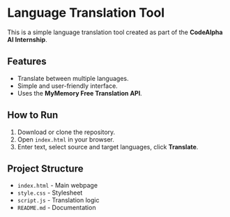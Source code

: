 # Language Translation Tool

This is a simple language translation tool created as part of the **CodeAlpha AI Internship**.

## Features
- Translate between multiple languages.
- Simple and user-friendly interface.
- Uses the **MyMemory Free Translation API**.

## How to Run
1. Download or clone the repository.
2. Open `index.html` in your browser.
3. Enter text, select source and target languages, click **Translate**.

## Project Structure
- `index.html` - Main webpage
- `style.css` - Stylesheet
- `script.js` - Translation logic
- `README.md` - Documentation
